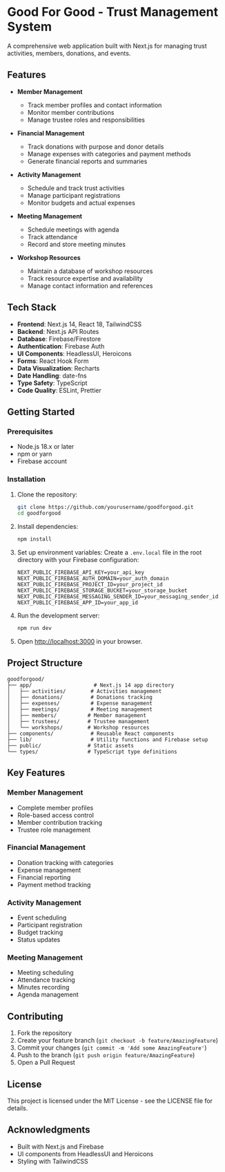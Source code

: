 # Good For Good - Trust Management System

A comprehensive web application built with Next.js for managing trust activities, members, donations, and events.

## Features

- **Member Management**
  - Track member profiles and contact information
  - Monitor member contributions
  - Manage trustee roles and responsibilities

- **Financial Management**
  - Track donations with purpose and donor details
  - Manage expenses with categories and payment methods
  - Generate financial reports and summaries

- **Activity Management**
  - Schedule and track trust activities
  - Manage participant registrations
  - Monitor budgets and actual expenses

- **Meeting Management**
  - Schedule meetings with agenda
  - Track attendance
  - Record and store meeting minutes

- **Workshop Resources**
  - Maintain a database of workshop resources
  - Track resource expertise and availability
  - Manage contact information and references

## Tech Stack

- **Frontend**: Next.js 14, React 18, TailwindCSS
- **Backend**: Next.js API Routes
- **Database**: Firebase/Firestore
- **Authentication**: Firebase Auth
- **UI Components**: HeadlessUI, Heroicons
- **Forms**: React Hook Form
- **Data Visualization**: Recharts
- **Date Handling**: date-fns
- **Type Safety**: TypeScript
- **Code Quality**: ESLint, Prettier

## Getting Started

### Prerequisites

- Node.js 18.x or later
- npm or yarn
- Firebase account

### Installation

1. Clone the repository:
   ```bash
   git clone https://github.com/yourusername/goodforgood.git
   cd goodforgood
   ```

2. Install dependencies:
   ```bash
   npm install
   ```

3. Set up environment variables:
   Create a `.env.local` file in the root directory with your Firebase configuration:
   ```
   NEXT_PUBLIC_FIREBASE_API_KEY=your_api_key
   NEXT_PUBLIC_FIREBASE_AUTH_DOMAIN=your_auth_domain
   NEXT_PUBLIC_FIREBASE_PROJECT_ID=your_project_id
   NEXT_PUBLIC_FIREBASE_STORAGE_BUCKET=your_storage_bucket
   NEXT_PUBLIC_FIREBASE_MESSAGING_SENDER_ID=your_messaging_sender_id
   NEXT_PUBLIC_FIREBASE_APP_ID=your_app_id
   ```

4. Run the development server:
   ```bash
   npm run dev
   ```

5. Open [http://localhost:3000](http://localhost:3000) in your browser.

## Project Structure

```
goodforgood/
├── app/                    # Next.js 14 app directory
│   ├── activities/        # Activities management
│   ├── donations/         # Donations tracking
│   ├── expenses/          # Expense management
│   ├── meetings/          # Meeting management
│   ├── members/          # Member management
│   ├── trustees/         # Trustee management
│   └── workshops/        # Workshop resources
├── components/            # Reusable React components
├── lib/                   # Utility functions and Firebase setup
├── public/               # Static assets
└── types/                # TypeScript type definitions
```

## Key Features

### Member Management
- Complete member profiles
- Role-based access control
- Member contribution tracking
- Trustee role management

### Financial Management
- Donation tracking with categories
- Expense management
- Financial reporting
- Payment method tracking

### Activity Management
- Event scheduling
- Participant registration
- Budget tracking
- Status updates

### Meeting Management
- Meeting scheduling
- Attendance tracking
- Minutes recording
- Agenda management

## Contributing

1. Fork the repository
2. Create your feature branch (`git checkout -b feature/AmazingFeature`)
3. Commit your changes (`git commit -m 'Add some AmazingFeature'`)
4. Push to the branch (`git push origin feature/AmazingFeature`)
5. Open a Pull Request

## License

This project is licensed under the MIT License - see the LICENSE file for details.

## Acknowledgments

- Built with Next.js and Firebase
- UI components from HeadlessUI and Heroicons
- Styling with TailwindCSS
